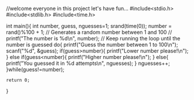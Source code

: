 //welcome everyone in this project let's have fun...
#include<stdio.h>
#include<stdlib.h>
#include<time.h>

int main(){
    int number, guess, nguesses=1;
    srand(time(0));
    number = rand()%100 + 1; // Generates a random number between 1 and 100
    // printf("The number is %d\n", number);
    // Keep running the loop until the number is guessed
    do{
        printf("Guess the number between 1 to 100\n");
        scanf("%d", &guess);
        if(guess>number){
            printf("Lower number please!\n");
        }
        else if(guess<number){
            printf("Higher number please!\n");
        }
        else{
            printf("You guessed it in %d attempts\n", nguesses);
        }
        nguesses++;
    }while(guess!=number);
    
    return 0;
}
